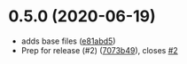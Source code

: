 # 0.5.0 (2020-06-19)

* adds base files ([e81abd5](https://github.com/operatehappy/terraform-aws-cloudfront-website/commit/e81abd5))
* Prep for release (#2) ([7073b49](https://github.com/operatehappy/terraform-aws-cloudfront-website/commit/7073b49)), closes [#2](https://github.com/operatehappy/terraform-aws-cloudfront-website/issues/2)
